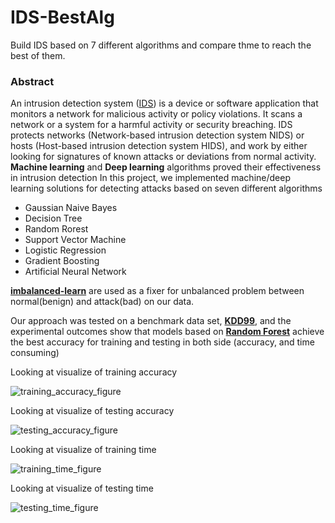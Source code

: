 # IDS-BestAlg
Build IDS based on 7 different algorithms and compare thme to reach the best of them.

### Abstract
An intrusion detection system ([IDS](https://en.wikipedia.org/wiki/Intrusion_detection_system)) is a device or software application that monitors a
network for malicious activity or policy violations. It scans a network or a system for a
harmful activity or security breaching. IDS protects networks (Network-based intrusion
detection system NIDS) or hosts (Host-based intrusion detection system HIDS),
and work by either looking for signatures of known attacks or deviations from normal
activity. **Machine learning** and **Deep learning** algorithms proved their effectiveness in intrusion detection In this project, we implemented machine/deep
learning solutions for detecting attacks based on seven different algorithms
- Gaussian Naive Bayes
- Decision Tree
- Random Rorest
- Support Vector Machine 
- Logistic Regression
- Gradient Boosting
- Artificial Neural Network

[**imbalanced-learn**](https://imbalanced-learn.org/stable/index.html)  are used as a fixer for unbalanced problem between normal(benign) and attack(bad) on our data.

Our approach was tested on a benchmark data set, [**KDD99**](http://kdd.ics.uci.edu/databases/kddcup99/kddcup99.html), and the experimental outcomes show that models based
on [**Random Forest**](https://en.wikipedia.org/wiki/Random_forest) achieve the best accuracy for training and testing in both side (accuracy, and time consuming)

Looking at visualize of training accuracy

![training_accuracy_figure](https://user-images.githubusercontent.com/40705538/124691786-b83b5680-dedc-11eb-8872-21a5b20af866.png)

Looking at visualize of testing accuracy

![testing_accuracy_figure](https://user-images.githubusercontent.com/40705538/124691804-c1c4be80-dedc-11eb-9257-317cd4dbf028.png)

Looking at visualize of training time

![training_time_figure](https://user-images.githubusercontent.com/40705538/124691822-c7ba9f80-dedc-11eb-8c12-42c655b49bd0.png)

Looking at visualize of testing time

![testing_time_figure](https://user-images.githubusercontent.com/40705538/124691837-cf7a4400-dedc-11eb-9dcc-258afbcdf9ce.png)
